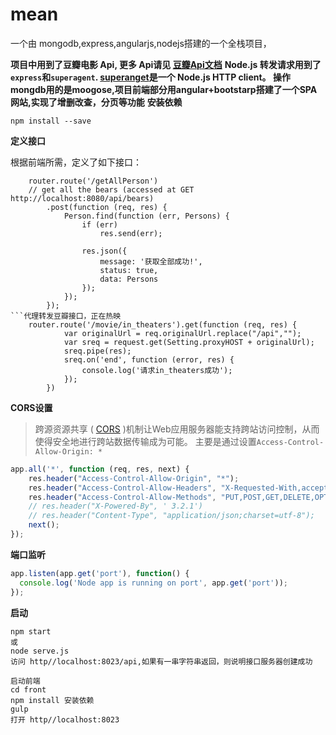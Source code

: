 # mean
  一个由 mongodb,express,angularjs,nodejs搭建的一个全栈项目，

**项目中用到了豆瓣电影 Api, 更多 Api请见 [豆瓣Api文档](https://developers.douban.com/wiki/?title=api_v2)**
**Node.js 转发请求用到了 `express`和`superagent`. [superanget](https://github.com/visionmedia/superagent)是一个 Node.js HTTP client。
操作mongdb用的是moogose,项目前端部分用angular+bootstarp搭建了一个SPA网站,实现了增删改查，分页等功能**
**安装依赖**


```
npm install --save
```

**定义接口**

根据前端所需，定义了如下接口：
```moongose接口，获取全部人员
    router.route('/getAllPerson')
    // get all the bears (accessed at GET http://localhost:8080/api/bears)
        .post(function (req, res) {
            Person.find(function (err, Persons) {
                if (err)
                    res.send(err);

                res.json({
                    message: '获取全部成功!',
                    status: true,
                    data: Persons
                });
            });
        });
```代理转发豆瓣接口，正在热映
    router.route('/movie/in_theaters').get(function (req, res) {
            var originalUrl = req.originalUrl.replace("/api","");
            var sreq = request.get(Setting.proxyHOST + originalUrl);
            sreq.pipe(res);
            sreq.on('end', function (error, res) {
                console.log('请求in_theaters成功');
            });
        })
```

**CORS设置**

>跨源资源共享 ( [CORS](https://developer.mozilla.org/zh-CN/docs/Web/HTTP/Access_control_CORS) )机制让Web应用服务器能支持跨站访问控制，从而使得安全地进行跨站数据传输成为可能。
主要是通过设置`Access-Control-Allow-Origin: *`
```javascript
app.all('*', function (req, res, next) {
    res.header("Access-Control-Allow-Origin", "*");
    res.header("Access-Control-Allow-Headers", "X-Requested-With,accept, authorization, content-type");
    res.header("Access-Control-Allow-Methods", "PUT,POST,GET,DELETE,OPTIONS");
    // res.header("X-Powered-By", ' 3.2.1')
    // res.header("Content-Type", "application/json;charset=utf-8");
    next();
});
```
**端口监听**

```javascript
app.listen(app.get('port'), function() {
  console.log('Node app is running on port', app.get('port'));
});
```
**启动**

```
npm start
或
node serve.js
访问 http//localhost:8023/api,如果有一串字符串返回，则说明接口服务器创建成功
```

```
启动前端
cd front
npm install 安装依赖
gulp
打开 http//localhost:8023
```



